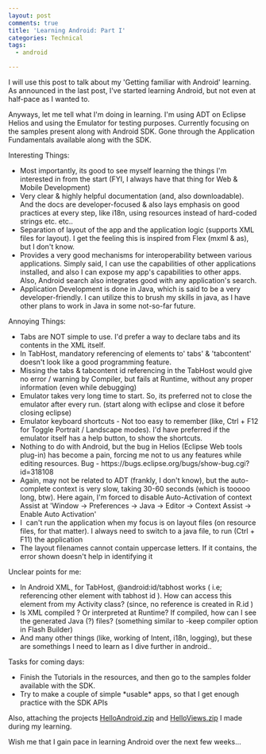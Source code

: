 ```yaml
---
layout: post
comments: true
title: 'Learning Android: Part I'
categories: Technical
tags:
  - android

---
```


I will use this post to talk about my 'Getting familiar with Android' learning. As announced in the last post, I've started learning Android, but not even at half-pace as I wanted to.

Anyways, let me tell what I'm doing in learning. I'm using ADT on Eclipse Helios and using the Emulator for testing purposes. Currently focusing on the samples present along with Android SDK. Gone through the Application Fundamentals available along with the SDK.

Interesting Things:
<ul>
	<li>Most importantly, its good to see myself learning the things I'm interested in from the start (FYI, I always have that thing for Web &amp; Mobile Development)</li>
	<li>Very clear &amp; highly helpful documentation (and, also downloadable). And the docs are developer-focused &amp; also lays emphasis on good practices at every step, like i18n, using resources instead of hard-coded strings etc. etc..</li>
	<li>Separation of layout of the app and the application logic (supports XML files for layout). I get the feeling this is inspired from Flex (mxml &amp; as), but I don't know.</li>
	<li>Provides a very good mechanisms for interoperability between various applications. Simply said, I can use the capabilities of other applications installed, and also I can expose my app's capabilities to other apps. Also, Android search also integrates good with any application's search.</li>
	<li>Application Development is done in Java, which is said to be a very developer-friendly. I can utilize this to brush my skills in java, as I have other plans to work in Java in some not-so-far future.</li>
</ul>
Annoying Things:
<ul>
	<li>Tabs are NOT simple to use. I'd prefer a way to declare tabs and its contents in the XML itself.</li>
	<li>In TabHost, mandatory referencing of elements to' tabs' &amp; 'tabcontent' doesn't look like a good programming feature.</li>
	<li>Missing the tabs &amp; tabcontent id referencing in the TabHost would give no error / warning by Compiler, but fails at Runtime, without any proper information (even while debugging)</li>
	<li>Emulator takes very long time to start. So, its preferred not to close the emulator after every run. (start along with eclipse and close it before closing eclipse)</li>
	<li>Emulator keyboard shortcuts - Not too easy to remember (like, Ctrl + F12 for Toggle Portrait / Landscape modes). I'd have preferred if the emulator itself has a help button, to show the shortcuts.</li>
	<li>Nothing to do with Android, but the bug in Helios (Eclipse Web tools plug-in) has become a pain, forcing me not to us any features while editing resources. Bug - https://bugs.eclipse.org/bugs/show-bug.cgi?id=318108</li>
	<li>Again, may not be related to ADT (frankly, I don't know), but the auto-complete context is very slow, taking 30-60 seconds (which is tooooo long, btw). Here again, I'm forced to disable Auto-Activation of context Assist at 'Window -&gt; Preferences -&gt; Java -&gt; Editor -&gt; Context Assist -&gt; Enable Auto Activation'</li>
	<li>I  can't run the application when my focus is on layout files (on resource files, for that matter). I always need to switch to a java file, to run (Ctrl + F11) the application</li>
	<li>The layout filenames cannot contain uppercase letters. If it contains, the error shown doesn't help in identifying it</li>
</ul>
Unclear points for me:
<ul>
	<li>In Android XML, for TabHost, @android:id/tabhost works ( i.e; referencing other element with tabhost id ). How can access this element from my Activity class? (since, no reference is created in R.id )</li>
	<li>Is XML compiled ? Or interpreted at Runtime? If compiled, how can I see the generated Java (?) files? (something similar to -keep compiler option in Flash Builder)</li>
	<li>And many other things (like, working of Intent, i18n, logging), but these are somethings I need to learn as I dive further in android..</li>
</ul>
Tasks for coming days:
<ul>
	<li>Finish the Tutorials in the resources, and then go to the samples folder available with the SDK.</li>
	<li>Try to make a couple of simple *usable* apps, so that I get enough practice with the SDK APIs</li>
</ul>
Also, attaching the projects <a title="HelloAndroid.zip" href="/assets/HelloAndroid.zip">HelloAndroid.zip</a> and <a title="HelloViews.zip" href="/assets/HelloViews.zip">HelloViews.zip</a> I made during my learning.

Wish me that I gain pace in learning Android over the next few weeks...
